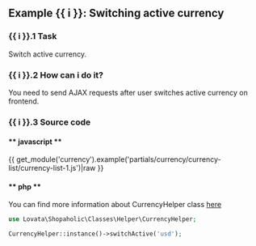 ## Example {{ i }}: Switching active currency

### {{ i }}.1 Task

Switch active currency.

### {{ i }}.2 How can i do it?

You need to send AJAX requests after user switches active currency on frontend.

### {{ i }}.3 Source code

<!-- tabs:start -->

#### ** javascript **

{{ get_module('currency').example('partials/currency/currency-list/currency-list-1.js')|raw }}

#### ** php **

You can find more information about CurrencyHelper class [here](modules/currency/advanced-usage/home.md) 

```php
use Lovata\Shopaholic\Classes\Helper\CurrencyHelper;

CurrencyHelper::instance()->switchActive('usd');
```
<!-- tabs:end -->
